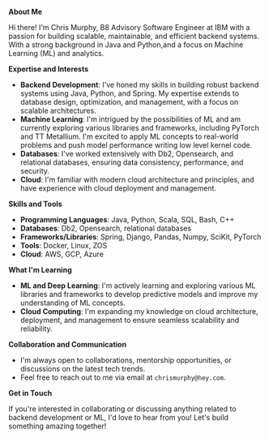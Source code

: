 **About Me**

Hi there! I'm Chris Murphy, B8 Advisory Software Engineer at IBM with a passion for building scalable, maintainable, and efficient backend systems. With a strong background in Java and Python,and a focus on Machine Learning (ML) and analytics.

**Expertise and Interests**

* **Backend Development**: I've honed my skills in building robust backend systems using Java, Python, and Spring. My expertise extends to database design, optimization, and management, with a focus on scalable architectures.
* **Machine Learning**: I'm intrigued by the possibilities of ML and am currently exploring various libraries and frameworks, including PyTorch and TT Metallium. I'm excited to apply ML concepts to real-world problems and push model performance writing low level kernel code.
* **Databases**: I've worked extensively with Db2, Opensearch, and relational databases, ensuring data consistency, performance, and security.
* **Cloud**: I'm familiar with modern cloud architecture and principles, and have experience with cloud deployment and management.

**Skills and Tools**

* **Programming Languages**: Java, Python, Scala, SQL, Bash, C++
* **Databases**: Db2, Opensearch, relational databases
* **Frameworks/Libraries**: Spring, Django, Pandas, Numpy, SciKit, PyTorch
* **Tools**: Docker, Linux, ZOS
* **Cloud**: AWS, GCP, Azure

**What I'm Learning**

* **ML and Deep Learning**: I'm actively learning and exploring various ML libraries and frameworks to develop predictive models and improve my understanding of ML concepts.
* **Cloud Computing**: I'm expanding my knowledge on cloud architecture, deployment, and management to ensure seamless scalability and reliability.

**Collaboration and Communication**

* I'm always open to collaborations, mentorship opportunities, or discussions on the latest tech trends.
* Feel free to reach out to me via email at `chrismurphy@hey.com`.

**Get in Touch**

If you're interested in collaborating or discussing anything related to backend development or ML, I'd love to hear from you! Let's build something amazing together!
